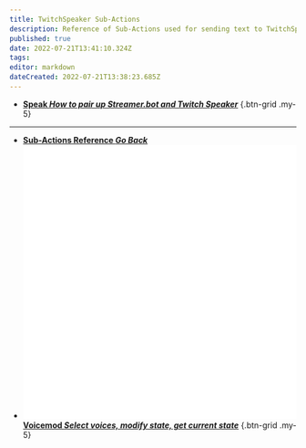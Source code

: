 ```yaml
---
title: TwitchSpeaker Sub-Actions
description: Reference of Sub-Actions used for sending text to TwitchSpeaker TTS
published: true
date: 2022-07-21T13:41:10.324Z
tags: 
editor: markdown
dateCreated: 2022-07-21T13:38:23.685Z
---
```


* [<i class="mdi mdi-microphone text--twitch"></i>**Speak *How to pair up Streamer.bot and Twitch Speaker***](/en/Sub-Actions/TwitchSpeaker/Speak)
{.btn-grid .my-5}

---

- [<i class="mdi mdi-chevron-left"></i>**Sub-Actions Reference *Go Back***](/en/Sub-Actions)
- [<img src="/logos/voicemod.png"/> **Voicemod *Select voices, modify state, get current state***](/en/Sub-Actions/VoiceMod)
{.btn-grid .my-5}